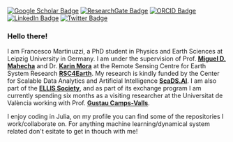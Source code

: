[![Google Scholar Badge](https://img.shields.io/badge/Google-Scholar-red?style=flat-square)](https://scholar.google.com/citations?user=5zVK6KIAAAAJ&hl=en)
[![ResearchGate Badge](https://img.shields.io/badge/Research-Gate-brightgreen?style=flat-square)](https://www.researchgate.net/profile/Francesco-Martinuzzi)
[![ORCID Badge](https://img.shields.io/badge/ORCID-iD-green?style=flat-square)](https://orcid.org/0000-0003-3249-3703)
[![LinkedIn Badge](https://img.shields.io/badge/Linked-In-blue?style=flat-square)](https://www.linkedin.com/in/francesco-martinuzzi-259a16215/)
[![Twitter Badge](https://img.shields.io/twitter/follow/dmlmont?style=social)](https://twitter.com/MartinuzziFra)

### Hello there!

I am Francesco Martinuzzi, a PhD student in Physics and Earth Sciences at Leipzig University in Germany.
I am under the supervision of Prof. [**Miguel D. Mahecha**](https://www.uni-leipzig.de/en/profile/mitarbeiter/prof-dr-miguel-dario-mahecha-ordonez/) and Dr. [**Karin Mora**](https://aperiodik.is/) at the Remote Sensing Centre for Earth System Research [**RSC4Earth**](https://rsc4earth.de/). My research is kindly funded by the Center for Scalable Data Analytics and Artificial Intelligence [**ScaDS.AI**](https://scads.ai/). I am also part of the [**ELLIS Society**](https://ellis.eu/projects/modeling-impacts-of-extreme-events-using-reservoir-computing), and as part of its exchange program I am currently spending six months as a visiting researcher at the Universitat de València working with Prof. [**Gustau Camps-Valls**](https://www.uv.es/gcamps/). 
    
I enjoy coding in Julia, on my profile you can find some of the repositories I work/collaborate on. For anything machine learning/dynamical system related don't esitate to get in thouch with me!
